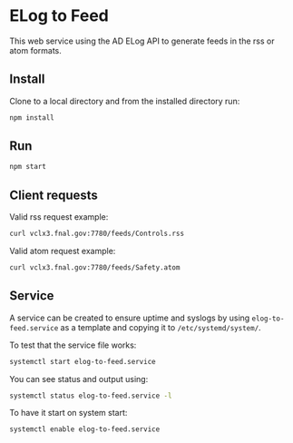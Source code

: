 # ELog to Feed

This web service using the AD ELog API to generate feeds in the rss or atom formats.

## Install

Clone to a local directory and from the installed directory run:
```javascript
npm install
```

## Run

```javascript
npm start
```

## Client requests

Valid rss request example:
```bash
curl vclx3.fnal.gov:7780/feeds/Controls.rss
```

Valid atom request example:
```bash
curl vclx3.fnal.gov:7780/feeds/Safety.atom
```

## Service

A service can be created to ensure uptime and syslogs by using `elog-to-feed.service` as a template and copying it to `/etc/systemd/system/`.

To test that the service file works:
```bash
systemctl start elog-to-feed.service
```

You can see status and output using:
```bash
systemctl status elog-to-feed.service -l
```

To have it start on system start:
```bash
systemctl enable elog-to-feed.service
```